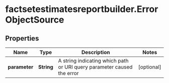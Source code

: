 # factsetestimatesreportbuilder.ErrorObjectSource

## Properties

Name | Type | Description | Notes
------------ | ------------- | ------------- | -------------
**parameter** | **String** | A string indicating which path or URI query parameter caused the error | [optional] 


